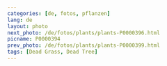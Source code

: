 ```yaml
---
categories: [de, fotos, pflanzen]
lang: de
layout: photo
next_photo: /de/fotos/plants/plants-P0000396.html
picname: P0000394
prev_photo: /de/fotos/plants/plants-P0000399.html
tags: [Dead Grass, Dead Tree]
---
```

